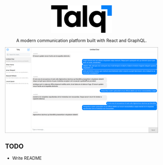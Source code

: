 <p align="center"><img width="200" src=".github/talq-icon.svg"></h2>
<p align="center">A modern communication platform built with React and GraphQL.</p>

![talq screenshot](.github/screenshot.png)

## TODO

- Write README
